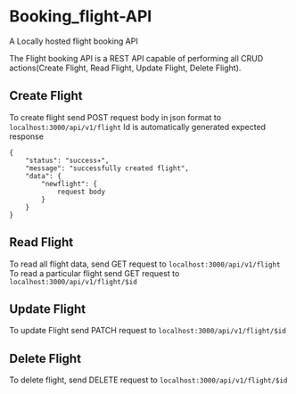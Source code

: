 # Booking_flight-API
A Locally hosted flight booking API

The Flight booking API is a REST API capable of performing all CRUD actions(Create Flight, Read Flight, Update Flight, Delete Flight).

## Create Flight 
To create flight send POST request body in json format to 
```localhost:3000/api/v1/flight```
Id is automatically generated
expected response

```
{
    "status": "success✈️",
    "message": "successfully created flight",
    "data": {
        "newflight": {
            request body
        }
    }
}  
```


## Read Flight
To read all flight data, send GET request to ```localhost:3000/api/v1/flight```
To read a particular flight send GET request to ``` localhost:3000/api/v1/flight/$id ```

## Update Flight 
To update Flight send PATCH request to ```localhost:3000/api/v1/flight/$id```

## Delete Flight 
To delete flight, send DELETE request to ```localhost:3000/api/v1/flight/$id```

